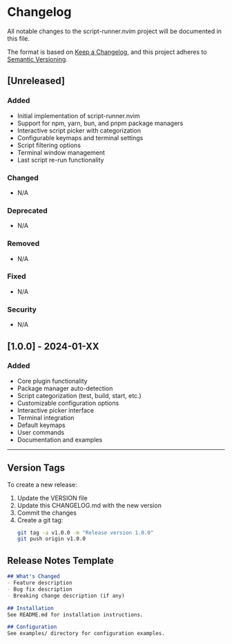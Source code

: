 # Changelog

All notable changes to the script-runner.nvim project will be documented in this file.

The format is based on [Keep a Changelog](https://keepachangelog.com/en/1.0.0/),
and this project adheres to [Semantic Versioning](https://semver.org/spec/v2.0.0.html).

## [Unreleased]

### Added
- Initial implementation of script-runner.nvim
- Support for npm, yarn, bun, and pnpm package managers
- Interactive script picker with categorization
- Configurable keymaps and terminal settings
- Script filtering options
- Terminal window management
- Last script re-run functionality

### Changed
- N/A

### Deprecated
- N/A

### Removed
- N/A

### Fixed
- N/A

### Security
- N/A

## [1.0.0] - 2024-01-XX

### Added
- Core plugin functionality
- Package manager auto-detection
- Script categorization (test, build, start, etc.)
- Customizable configuration options
- Interactive picker interface
- Terminal integration
- Default keymaps
- User commands
- Documentation and examples

---

## Version Tags

To create a new release:

1. Update the VERSION file
2. Update this CHANGELOG.md with the new version
3. Commit the changes
4. Create a git tag:
   ```bash
   git tag -a v1.0.0 -m "Release version 1.0.0"
   git push origin v1.0.0
   ```

## Release Notes Template

```markdown
## What's Changed
- Feature description
- Bug fix description
- Breaking change description (if any)

## Installation
See README.md for installation instructions.

## Configuration
See examples/ directory for configuration examples.
```
